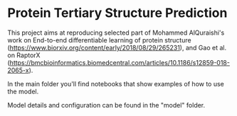# Protein Tertiary Structure Prediction
This project aims at reproducing selected part of Mohammed AlQuraishi's work on End-to-end differentiable learning of protein structure (https://www.biorxiv.org/content/early/2018/08/29/265231), and Gao et al. on RaptorX (https://bmcbioinformatics.biomedcentral.com/articles/10.1186/s12859-018-2065-x).

In the main folder you'll find notebooks that show examples of how to use the model.

Model details and configuration can be found in the "model" folder.
